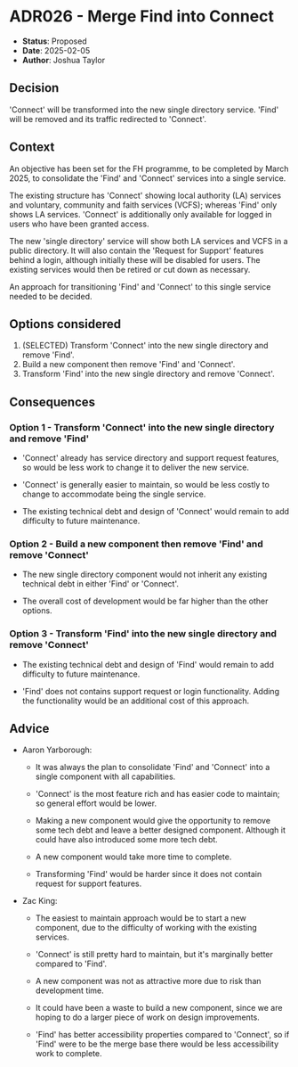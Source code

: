 # ADR026 - Merge Find into Connect

- **Status**: Proposed
- **Date**: 2025-02-05
- **Author**: Joshua Taylor

## Decision

'Connect' will be transformed into the new single directory service. 'Find' will
be removed and its traffic redirected to 'Connect'.

## Context

An objective has been set for the FH programme, to be completed by March 2025,
to consolidate the 'Find' and 'Connect' services into a single service. 

The existing structure has 'Connect' showing local authority (LA) services and
voluntary, community and faith services (VCFS); whereas 'Find' only shows LA
services. 'Connect' is additionally only available for logged in users who have
been granted access.

The new 'single directory' service will show both LA services and VCFS in a
public directory. It will also contain the 'Request for Support' features behind
a login, although initially these will be disabled for users. The existing
services would then be retired or cut down as necessary. 

An approach for transitioning 'Find' and 'Connect' to this single service needed
to be decided.

## Options considered

1. (SELECTED) Transform 'Connect' into the new single directory and remove
   'Find'.
2. Build a new component then remove 'Find' and 'Connect'.
3. Transform 'Find' into the new single directory and remove 'Connect'.

## Consequences

### Option 1 - Transform 'Connect' into the new single directory and remove 'Find'

- 'Connect' already has service directory and support request features, so
  would be less work to change it to deliver the new service. 

- 'Connect' is generally easier to maintain, so would be less costly to change
  to accommodate being the single service.

- The existing technical debt and design of 'Connect' would remain to add
  difficulty to future maintenance.

### Option 2 - Build a new component then remove 'Find' and remove 'Connect'

- The new single directory component would not inherit any existing technical
  debt in either 'Find' or 'Connect'.

- The overall cost of development would be far higher than the other options.

### Option 3 - Transform 'Find' into the new single directory and remove 'Connect'

- The existing technical debt and design of 'Find' would remain to add
  difficulty to future maintenance.

- 'Find' does not contains support request or login functionality. Adding the
  functionality would be an additional cost of this approach. 

## Advice

- Aaron Yarborough:
  - It was always the plan to consolidate 'Find' and 'Connect' into a single
    component with all capabilities.
    
  - 'Connect' is the most feature rich and has easier code to maintain; so general
    effort would be lower.

  - Making a new component would give the opportunity to remove some tech debt
    and leave a better designed component. Although it could have also
    introduced some more tech debt.
    
  - A new component would take more time to complete.

  - Transforming 'Find' would be harder since it does not contain request for
    support features.

- Zac King:
  - The easiest to maintain approach would be to start a new component, due to the
    difficulty of working with the existing services.

  - 'Connect' is still pretty hard to maintain, but it's marginally better
    compared to 'Find'.

  - A new component was not as attractive more due to risk than development time.

  - It could have been a waste to build a new component, since we are hoping to
    do a larger piece of work on design improvements.

  - 'Find' has better accessibility properties compared to 'Connect', so if
    'Find' were to be the merge base there would be less accessibility work to
    complete. 